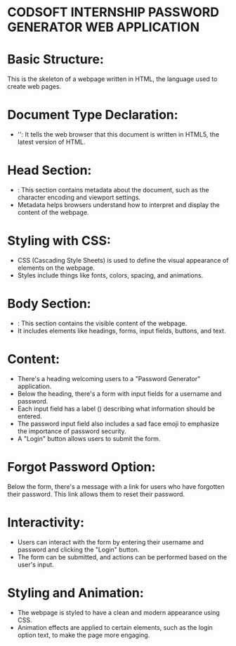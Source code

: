 # CODSOFT INTERNSHIP PASSWORD GENERATOR WEB APPLICATION
# Basic Structure:

This is the skeleton of a webpage written in HTML, the language used to create web pages.
# Document Type Declaration:

* '<!DOCTYPE html>': It tells the web browser that this document is written in HTML5, the latest version of HTML.
# Head Section:

* <head>: This section contains metadata about the document, such as the character encoding and viewport settings.
* Metadata helps browsers understand how to interpret and display the content of the webpage.
# Styling with CSS:

* CSS (Cascading Style Sheets) is used to define the visual appearance of elements on the webpage.
* Styles include things like fonts, colors, spacing, and animations.
# Body Section:

* <body>: This section contains the visible content of the webpage.
* It includes elements like headings, forms, input fields, buttons, and text.
# Content:

* There's a heading welcoming users to a "Password Generator" application.
* Below the heading, there's a form with input fields for a username and password.
* Each input field has a label (<label>) describing what information should be entered.
* The password input field also includes a sad face emoji to emphasize the importance of password security.
* A "Login" button allows users to submit the form.
# Forgot Password Option:

Below the form, there's a message with a link for users who have forgotten their password. This link allows them to reset their password.
# Interactivity:

* Users can interact with the form by entering their username and password and clicking the "Login" button.
* The form can be submitted, and actions can be performed based on the user's input.
# Styling and Animation:

* The webpage is styled to have a clean and modern appearance using CSS.
* Animation effects are applied to certain elements, such as the login option text, to make the page more engaging.
